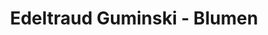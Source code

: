 ---
title: "Edeltraud Guminski - Blumen"
url: /blankenheim/edeltraud-guminski-blumen/
shop: Blumen
---
